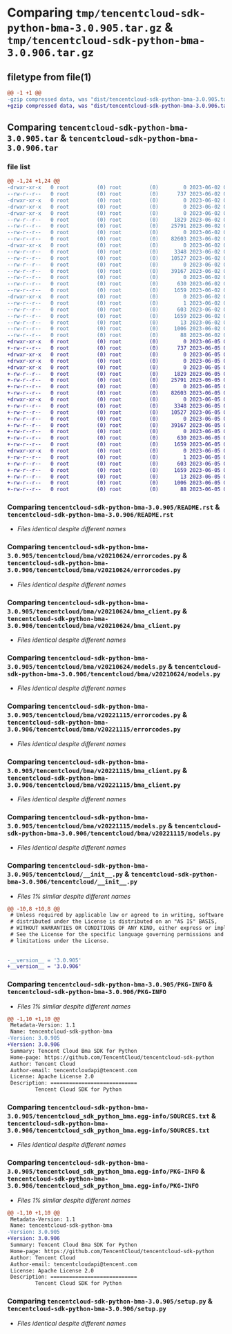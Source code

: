 # Comparing `tmp/tencentcloud-sdk-python-bma-3.0.905.tar.gz` & `tmp/tencentcloud-sdk-python-bma-3.0.906.tar.gz`

## filetype from file(1)

```diff
@@ -1 +1 @@
-gzip compressed data, was "dist/tencentcloud-sdk-python-bma-3.0.905.tar", last modified: Fri Jun  2 00:21:09 2023, max compression
+gzip compressed data, was "dist/tencentcloud-sdk-python-bma-3.0.906.tar", last modified: Mon Jun  5 00:27:30 2023, max compression
```

## Comparing `tencentcloud-sdk-python-bma-3.0.905.tar` & `tencentcloud-sdk-python-bma-3.0.906.tar`

### file list

```diff
@@ -1,24 +1,24 @@
-drwxr-xr-x   0 root         (0) root         (0)        0 2023-06-02 00:21:09.000000 tencentcloud-sdk-python-bma-3.0.905/
--rw-r--r--   0 root         (0) root         (0)      737 2023-06-02 00:21:09.000000 tencentcloud-sdk-python-bma-3.0.905/README.rst
-drwxr-xr-x   0 root         (0) root         (0)        0 2023-06-02 00:21:09.000000 tencentcloud-sdk-python-bma-3.0.905/tencentcloud/
-drwxr-xr-x   0 root         (0) root         (0)        0 2023-06-02 00:21:09.000000 tencentcloud-sdk-python-bma-3.0.905/tencentcloud/bma/
-drwxr-xr-x   0 root         (0) root         (0)        0 2023-06-02 00:21:09.000000 tencentcloud-sdk-python-bma-3.0.905/tencentcloud/bma/v20210624/
--rw-r--r--   0 root         (0) root         (0)     1829 2023-06-02 00:21:09.000000 tencentcloud-sdk-python-bma-3.0.905/tencentcloud/bma/v20210624/errorcodes.py
--rw-r--r--   0 root         (0) root         (0)    25791 2023-06-02 00:21:09.000000 tencentcloud-sdk-python-bma-3.0.905/tencentcloud/bma/v20210624/bma_client.py
--rw-r--r--   0 root         (0) root         (0)        0 2023-06-02 00:21:09.000000 tencentcloud-sdk-python-bma-3.0.905/tencentcloud/bma/v20210624/__init__.py
--rw-r--r--   0 root         (0) root         (0)    82603 2023-06-02 00:21:09.000000 tencentcloud-sdk-python-bma-3.0.905/tencentcloud/bma/v20210624/models.py
-drwxr-xr-x   0 root         (0) root         (0)        0 2023-06-02 00:21:09.000000 tencentcloud-sdk-python-bma-3.0.905/tencentcloud/bma/v20221115/
--rw-r--r--   0 root         (0) root         (0)     3348 2023-06-02 00:21:09.000000 tencentcloud-sdk-python-bma-3.0.905/tencentcloud/bma/v20221115/errorcodes.py
--rw-r--r--   0 root         (0) root         (0)    10527 2023-06-02 00:21:09.000000 tencentcloud-sdk-python-bma-3.0.905/tencentcloud/bma/v20221115/bma_client.py
--rw-r--r--   0 root         (0) root         (0)        0 2023-06-02 00:21:09.000000 tencentcloud-sdk-python-bma-3.0.905/tencentcloud/bma/v20221115/__init__.py
--rw-r--r--   0 root         (0) root         (0)    39167 2023-06-02 00:21:09.000000 tencentcloud-sdk-python-bma-3.0.905/tencentcloud/bma/v20221115/models.py
--rw-r--r--   0 root         (0) root         (0)        0 2023-06-02 00:21:09.000000 tencentcloud-sdk-python-bma-3.0.905/tencentcloud/bma/__init__.py
--rw-r--r--   0 root         (0) root         (0)      630 2023-06-02 00:21:09.000000 tencentcloud-sdk-python-bma-3.0.905/tencentcloud/__init__.py
--rw-r--r--   0 root         (0) root         (0)     1659 2023-06-02 00:21:09.000000 tencentcloud-sdk-python-bma-3.0.905/PKG-INFO
-drwxr-xr-x   0 root         (0) root         (0)        0 2023-06-02 00:21:09.000000 tencentcloud-sdk-python-bma-3.0.905/tencentcloud_sdk_python_bma.egg-info/
--rw-r--r--   0 root         (0) root         (0)        1 2023-06-02 00:21:09.000000 tencentcloud-sdk-python-bma-3.0.905/tencentcloud_sdk_python_bma.egg-info/dependency_links.txt
--rw-r--r--   0 root         (0) root         (0)      603 2023-06-02 00:21:09.000000 tencentcloud-sdk-python-bma-3.0.905/tencentcloud_sdk_python_bma.egg-info/SOURCES.txt
--rw-r--r--   0 root         (0) root         (0)     1659 2023-06-02 00:21:09.000000 tencentcloud-sdk-python-bma-3.0.905/tencentcloud_sdk_python_bma.egg-info/PKG-INFO
--rw-r--r--   0 root         (0) root         (0)       13 2023-06-02 00:21:09.000000 tencentcloud-sdk-python-bma-3.0.905/tencentcloud_sdk_python_bma.egg-info/top_level.txt
--rw-r--r--   0 root         (0) root         (0)     1006 2023-06-02 00:21:09.000000 tencentcloud-sdk-python-bma-3.0.905/setup.py
--rw-r--r--   0 root         (0) root         (0)       88 2023-06-02 00:21:09.000000 tencentcloud-sdk-python-bma-3.0.905/setup.cfg
+drwxr-xr-x   0 root         (0) root         (0)        0 2023-06-05 00:27:30.000000 tencentcloud-sdk-python-bma-3.0.906/
+-rw-r--r--   0 root         (0) root         (0)      737 2023-06-05 00:27:30.000000 tencentcloud-sdk-python-bma-3.0.906/README.rst
+drwxr-xr-x   0 root         (0) root         (0)        0 2023-06-05 00:27:30.000000 tencentcloud-sdk-python-bma-3.0.906/tencentcloud/
+drwxr-xr-x   0 root         (0) root         (0)        0 2023-06-05 00:27:30.000000 tencentcloud-sdk-python-bma-3.0.906/tencentcloud/bma/
+drwxr-xr-x   0 root         (0) root         (0)        0 2023-06-05 00:27:30.000000 tencentcloud-sdk-python-bma-3.0.906/tencentcloud/bma/v20210624/
+-rw-r--r--   0 root         (0) root         (0)     1829 2023-06-05 00:27:30.000000 tencentcloud-sdk-python-bma-3.0.906/tencentcloud/bma/v20210624/errorcodes.py
+-rw-r--r--   0 root         (0) root         (0)    25791 2023-06-05 00:27:30.000000 tencentcloud-sdk-python-bma-3.0.906/tencentcloud/bma/v20210624/bma_client.py
+-rw-r--r--   0 root         (0) root         (0)        0 2023-06-05 00:27:30.000000 tencentcloud-sdk-python-bma-3.0.906/tencentcloud/bma/v20210624/__init__.py
+-rw-r--r--   0 root         (0) root         (0)    82603 2023-06-05 00:27:30.000000 tencentcloud-sdk-python-bma-3.0.906/tencentcloud/bma/v20210624/models.py
+drwxr-xr-x   0 root         (0) root         (0)        0 2023-06-05 00:27:30.000000 tencentcloud-sdk-python-bma-3.0.906/tencentcloud/bma/v20221115/
+-rw-r--r--   0 root         (0) root         (0)     3348 2023-06-05 00:27:30.000000 tencentcloud-sdk-python-bma-3.0.906/tencentcloud/bma/v20221115/errorcodes.py
+-rw-r--r--   0 root         (0) root         (0)    10527 2023-06-05 00:27:30.000000 tencentcloud-sdk-python-bma-3.0.906/tencentcloud/bma/v20221115/bma_client.py
+-rw-r--r--   0 root         (0) root         (0)        0 2023-06-05 00:27:30.000000 tencentcloud-sdk-python-bma-3.0.906/tencentcloud/bma/v20221115/__init__.py
+-rw-r--r--   0 root         (0) root         (0)    39167 2023-06-05 00:27:30.000000 tencentcloud-sdk-python-bma-3.0.906/tencentcloud/bma/v20221115/models.py
+-rw-r--r--   0 root         (0) root         (0)        0 2023-06-05 00:27:30.000000 tencentcloud-sdk-python-bma-3.0.906/tencentcloud/bma/__init__.py
+-rw-r--r--   0 root         (0) root         (0)      630 2023-06-05 00:27:30.000000 tencentcloud-sdk-python-bma-3.0.906/tencentcloud/__init__.py
+-rw-r--r--   0 root         (0) root         (0)     1659 2023-06-05 00:27:30.000000 tencentcloud-sdk-python-bma-3.0.906/PKG-INFO
+drwxr-xr-x   0 root         (0) root         (0)        0 2023-06-05 00:27:30.000000 tencentcloud-sdk-python-bma-3.0.906/tencentcloud_sdk_python_bma.egg-info/
+-rw-r--r--   0 root         (0) root         (0)        1 2023-06-05 00:27:30.000000 tencentcloud-sdk-python-bma-3.0.906/tencentcloud_sdk_python_bma.egg-info/dependency_links.txt
+-rw-r--r--   0 root         (0) root         (0)      603 2023-06-05 00:27:30.000000 tencentcloud-sdk-python-bma-3.0.906/tencentcloud_sdk_python_bma.egg-info/SOURCES.txt
+-rw-r--r--   0 root         (0) root         (0)     1659 2023-06-05 00:27:30.000000 tencentcloud-sdk-python-bma-3.0.906/tencentcloud_sdk_python_bma.egg-info/PKG-INFO
+-rw-r--r--   0 root         (0) root         (0)       13 2023-06-05 00:27:30.000000 tencentcloud-sdk-python-bma-3.0.906/tencentcloud_sdk_python_bma.egg-info/top_level.txt
+-rw-r--r--   0 root         (0) root         (0)     1006 2023-06-05 00:27:30.000000 tencentcloud-sdk-python-bma-3.0.906/setup.py
+-rw-r--r--   0 root         (0) root         (0)       88 2023-06-05 00:27:30.000000 tencentcloud-sdk-python-bma-3.0.906/setup.cfg
```

### Comparing `tencentcloud-sdk-python-bma-3.0.905/README.rst` & `tencentcloud-sdk-python-bma-3.0.906/README.rst`

 * *Files identical despite different names*

### Comparing `tencentcloud-sdk-python-bma-3.0.905/tencentcloud/bma/v20210624/errorcodes.py` & `tencentcloud-sdk-python-bma-3.0.906/tencentcloud/bma/v20210624/errorcodes.py`

 * *Files identical despite different names*

### Comparing `tencentcloud-sdk-python-bma-3.0.905/tencentcloud/bma/v20210624/bma_client.py` & `tencentcloud-sdk-python-bma-3.0.906/tencentcloud/bma/v20210624/bma_client.py`

 * *Files identical despite different names*

### Comparing `tencentcloud-sdk-python-bma-3.0.905/tencentcloud/bma/v20210624/models.py` & `tencentcloud-sdk-python-bma-3.0.906/tencentcloud/bma/v20210624/models.py`

 * *Files identical despite different names*

### Comparing `tencentcloud-sdk-python-bma-3.0.905/tencentcloud/bma/v20221115/errorcodes.py` & `tencentcloud-sdk-python-bma-3.0.906/tencentcloud/bma/v20221115/errorcodes.py`

 * *Files identical despite different names*

### Comparing `tencentcloud-sdk-python-bma-3.0.905/tencentcloud/bma/v20221115/bma_client.py` & `tencentcloud-sdk-python-bma-3.0.906/tencentcloud/bma/v20221115/bma_client.py`

 * *Files identical despite different names*

### Comparing `tencentcloud-sdk-python-bma-3.0.905/tencentcloud/bma/v20221115/models.py` & `tencentcloud-sdk-python-bma-3.0.906/tencentcloud/bma/v20221115/models.py`

 * *Files identical despite different names*

### Comparing `tencentcloud-sdk-python-bma-3.0.905/tencentcloud/__init__.py` & `tencentcloud-sdk-python-bma-3.0.906/tencentcloud/__init__.py`

 * *Files 1% similar despite different names*

```diff
@@ -10,8 +10,8 @@
 # Unless required by applicable law or agreed to in writing, software
 # distributed under the License is distributed on an "AS IS" BASIS,
 # WITHOUT WARRANTIES OR CONDITIONS OF ANY KIND, either express or implied.
 # See the License for the specific language governing permissions and
 # limitations under the License.
 
 
-__version__ = '3.0.905'
+__version__ = '3.0.906'
```

### Comparing `tencentcloud-sdk-python-bma-3.0.905/PKG-INFO` & `tencentcloud-sdk-python-bma-3.0.906/PKG-INFO`

 * *Files 1% similar despite different names*

```diff
@@ -1,10 +1,10 @@
 Metadata-Version: 1.1
 Name: tencentcloud-sdk-python-bma
-Version: 3.0.905
+Version: 3.0.906
 Summary: Tencent Cloud Bma SDK for Python
 Home-page: https://github.com/TencentCloud/tencentcloud-sdk-python
 Author: Tencent Cloud
 Author-email: tencentcloudapi@tencent.com
 License: Apache License 2.0
 Description: ============================
         Tencent Cloud SDK for Python
```

### Comparing `tencentcloud-sdk-python-bma-3.0.905/tencentcloud_sdk_python_bma.egg-info/SOURCES.txt` & `tencentcloud-sdk-python-bma-3.0.906/tencentcloud_sdk_python_bma.egg-info/SOURCES.txt`

 * *Files identical despite different names*

### Comparing `tencentcloud-sdk-python-bma-3.0.905/tencentcloud_sdk_python_bma.egg-info/PKG-INFO` & `tencentcloud-sdk-python-bma-3.0.906/tencentcloud_sdk_python_bma.egg-info/PKG-INFO`

 * *Files 1% similar despite different names*

```diff
@@ -1,10 +1,10 @@
 Metadata-Version: 1.1
 Name: tencentcloud-sdk-python-bma
-Version: 3.0.905
+Version: 3.0.906
 Summary: Tencent Cloud Bma SDK for Python
 Home-page: https://github.com/TencentCloud/tencentcloud-sdk-python
 Author: Tencent Cloud
 Author-email: tencentcloudapi@tencent.com
 License: Apache License 2.0
 Description: ============================
         Tencent Cloud SDK for Python
```

### Comparing `tencentcloud-sdk-python-bma-3.0.905/setup.py` & `tencentcloud-sdk-python-bma-3.0.906/setup.py`

 * *Files identical despite different names*


